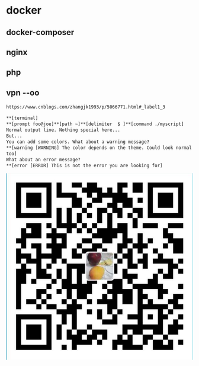 # docker

## docker-composer

## nginx

## php

## vpn --oo

```
https://www.cnblogs.com/zhangjk1993/p/5066771.html#_label1_3
```

```
**[terminal]
**[prompt foo@joe]**[path ~]**[delimiter  $ ]**[command ./myscript]
Normal output line. Nothing special here...
But...
You can add some colors. What about a warning message?
**[warning [WARNING] The color depends on the theme. Could look normal too]
What about an error message?
**[error [ERROR] This is not the error you are looking for]
```

![](/assets/alipay.jpeg)

